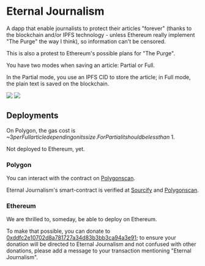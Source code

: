 # Eternal Journalism

A dapp that enable journalists to protect their articles "forever" (thanks to the blockchain and/or IPFS technology - unless Ethereum really implement "The Purge" the way I think), so information can't be censored.

This is also a protest to Ethereum's possible plans for "The Purge".

You have two modes when saving an article: Partial or Full.

In the Partial mode, you use an IPFS CID to store the article; in Full mode, the plain text is saved on the blockchain.

<img src="Screenshot from 2023-06-12 12-51-02.png"/>

<img src="Screenshot from 2023-06-12 13-38-45.png"/>

## Deployments

On Polygon, the gas cost is ~$3 per Full article depending on its size. For Partial it should be less than ~$1.

Not deployed to Ethereum, yet.

### Polygon

You can interact with the contract on [Polygonscan](https://polygonscan.com/address/0xEf1e3C2EEd23CFbDCC724ba275938C954F9Bc338#writeContract).

Eternal Journalism's smart-contract is verified at [Sourcify](https://repo.sourcify.dev/contracts/full_match/137/0xEf1e3C2EEd23CFbDCC724ba275938C954F9Bc338) and [Polygonscan](https://polygonscan.com/address/0xEf1e3C2EEd23CFbDCC724ba275938C954F9Bc338).

### Ethereum

We are thrilled to, someday, be able to deploy on Ethereum.

To make that possible, you can donate to [0xddfc2e10702d8a781727a34d83b3bb3ca94a3e91](eth://0xddfc2e10702d8a781727a34d83b3bb3ca94a3e91); to ensure your donation will be directed to Eternal Journalism and not confused with other donations, please add a message to your transaction mentioning "Eternal Journalism".
